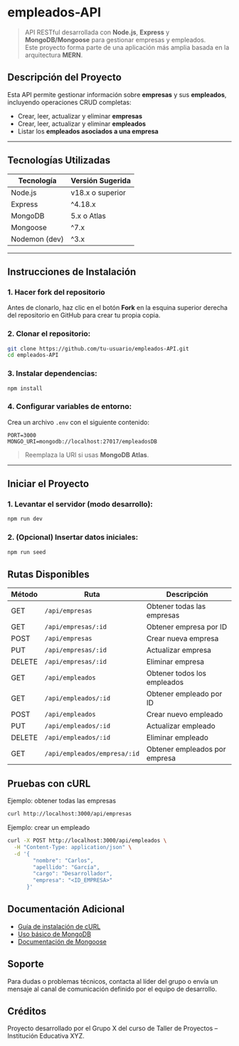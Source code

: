 #  empleados-API

> API RESTful desarrollada con **Node.js**, **Express** y **MongoDB/Mongoose** para gestionar empresas y empleados.  
Este proyecto forma parte de una aplicación más amplia basada en la arquitectura **MERN**.

## Descripción del Proyecto

Esta API permite gestionar información sobre **empresas** y sus **empleados**, incluyendo operaciones CRUD completas:

- Crear, leer, actualizar y eliminar **empresas**
- Crear, leer, actualizar y eliminar **empleados**
- Listar los **empleados asociados a una empresa**

---

## Tecnologías Utilizadas

| Tecnología      | Versión Sugerida |
|----------------|------------------|
| Node.js        | v18.x o superior |
| Express        | ^4.18.x          |
| MongoDB        | 5.x o Atlas      |
| Mongoose       | ^7.x             |
| Nodemon (dev)  | ^3.x             |

---

##  Instrucciones de Instalación

### 1. Hacer **fork** del repositorio
Antes de clonarlo, haz clic en el botón **Fork** en la esquina superior derecha del repositorio en GitHub para crear tu propia copia.

### 2. Clonar el repositorio:
```bash
git clone https://github.com/tu-usuario/empleados-API.git
cd empleados-API
```

### 3. Instalar dependencias:
```bash
npm install
```

### 4. Configurar variables de entorno:
Crea un archivo `.env` con el siguiente contenido:

```env
PORT=3000
MONGO_URI=mongodb://localhost:27017/empleadosDB
```

> Reemplaza la URI si usas **MongoDB Atlas**.

---

##  Iniciar el Proyecto

### 1. Levantar el servidor (modo desarrollo):
```bash
npm run dev
```

### 2. (Opcional) Insertar datos iniciales:
```bash
npm run seed
```
## Rutas Disponibles

| Método | Ruta                          | Descripción                              |
|--------|-------------------------------|------------------------------------------|
| GET    | `/api/empresas`               | Obtener todas las empresas               |
| GET    | `/api/empresas/:id`           | Obtener empresa por ID                   |
| POST   | `/api/empresas`               | Crear nueva empresa                      |
| PUT    | `/api/empresas/:id`           | Actualizar empresa                       |
| DELETE | `/api/empresas/:id`           | Eliminar empresa                         |
| GET    | `/api/empleados`              | Obtener todos los empleados              |
| GET    | `/api/empleados/:id`          | Obtener empleado por ID                  |
| POST   | `/api/empleados`              | Crear nuevo empleado                     |
| PUT    | `/api/empleados/:id`          | Actualizar empleado                      |
| DELETE | `/api/empleados/:id`          | Eliminar empleado                        |
| GET    | `/api/empleados/empresa/:id`  | Obtener empleados por empresa            |


## Pruebas con cURL

Ejemplo: obtener todas las empresas
```bash
curl http://localhost:3000/api/empresas
```

Ejemplo: crear un empleado
```bash
curl -X POST http://localhost:3000/api/empleados \
  -H "Content-Type: application/json" \
  -d '{
        "nombre": "Carlos",
        "apellido": "García",
        "cargo": "Desarrollador",
        "empresa": "<ID_EMPRESA>"
      }'
```

## Documentación Adicional

- [Guía de instalación de cURL](https://curl.se/download.html)
- [Uso básico de MongoDB](https://docs.mongodb.com/manual/)
- [Documentación de Mongoose](https://mongoosejs.com/docs/)


## Soporte

Para dudas o problemas técnicos, contacta al líder del grupo o envía un mensaje al canal de comunicación definido por el equipo de desarrollo.


## Créditos

Proyecto desarrollado por el Grupo X del curso de Taller de Proyectos – Institución Educativa XYZ.
